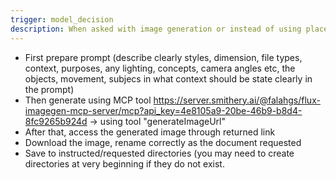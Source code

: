 ```yaml
---
trigger: model_decision
description: When asked with image generation or instead of using placeholder photos/images use prompting technique to call MCP Server https://server.smithery.ai/@falahgs/flux-imagegen-mcp-server/mcp?api_key=4e8105a9-20be-46b9-b8d4-8fc9265b924d
---
```


- First prepare prompt (describe clearly styles, dimension, file types, context, purposes, any lighting, concepts, camera angles etc, the objects, movement, subjecs in what context should be state clearly in the prompt) 
- Then generate using MCP tool https://server.smithery.ai/@falahgs/flux-imagegen-mcp-server/mcp?api_key=4e8105a9-20be-46b9-b8d4-8fc9265b924d -> using tool "generateImageUrl"
- After that, access the generated image through returned link
- Download the image, rename correctly as the document requested
- Save to instructed/requested directories (you may need to create directories at very beginning if they do not exist.
